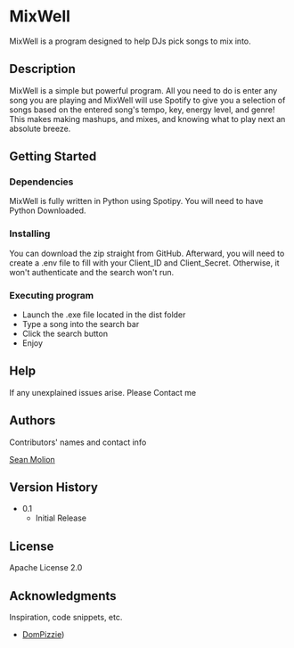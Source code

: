 # MixWell

MixWell is a program designed to help DJs pick songs to mix into.

## Description

MixWell is a simple but powerful program. All you need to do is enter any song you are playing and MixWell will use Spotify to give you a selection of songs based on the entered song's tempo, key, energy level, and genre!
This makes making mashups, and mixes, and knowing what to play next an absolute breeze.

## Getting Started

### Dependencies

MixWell is fully written in Python using Spotipy. You will need to have Python Downloaded.

### Installing

You can download the zip straight from GitHub. Afterward, you will need to create a .env file to fill with your Client_ID and Client_Secret. Otherwise, it won't authenticate and the search won't run.

### Executing program

* Launch the .exe file located in the dist folder
* Type a song into the search bar
* Click the search button
* Enjoy


## Help

If any unexplained issues arise. Please Contact me 


## Authors

Contributors' names and contact info
 
[Sean Molion](https://www.linkedin.com/in/seanmolion/)

## Version History

* 0.1
    * Initial Release

## License

Apache License 2.0

## Acknowledgments

Inspiration, code snippets, etc.
* [DomPizzie](https://gist.github.com/DomPizzie))
